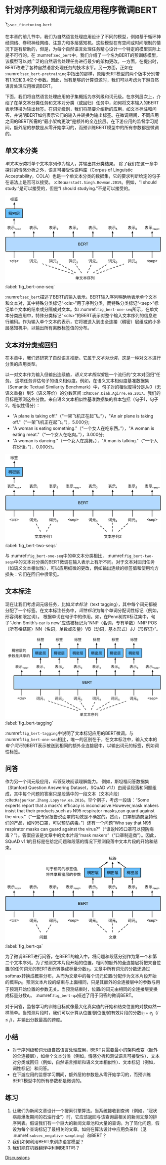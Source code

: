# 针对序列级和词元级应用程序微调BERT
:label:`sec_finetuning-bert`

在本章的前几节中，我们为自然语言处理应用设计了不同的模型，例如基于循环神经网络、卷积神经网络、注意力和多层感知机。这些模型在有空间或时间限制的情况下是有帮助的，但是，为每个自然语言处理任务精心设计一个特定的模型实际上是不可行的。在 :numref:`sec_bert`中，我们介绍了一个名为BERT的预训练模型，该模型可以对广泛的自然语言处理任务进行最少的架构更改。一方面，在提出时，BERT改进了各种自然语言处理任务的技术水平。另一方面，正如在 :numref:`sec_bert-pretraining`中指出的那样，原始BERT模型的两个版本分别带有1.1亿和3.4亿个参数。因此，当有足够的计算资源时，我们可以考虑为下游自然语言处理应用微调BERT。

下面，我们将自然语言处理应用的子集概括为序列级和词元级。在序列层次上，介绍了在单文本分类任务和文本对分类（或回归）任务中，如何将文本输入的BERT表示转换为输出标签。在词元级别，我们将简要介绍新的应用，如文本标注和问答，并说明BERT如何表示它们的输入并转换为输出标签。在微调期间，不同应用之间的BERT所需的“最小架构更改”是额外的全连接层。在下游应用的监督学习期间，额外层的参数是从零开始学习的，而预训练BERT模型中的所有参数都是微调的。

## 单文本分类

*单文本分类*将单个文本序列作为输入，并输出其分类结果。
除了我们在这一章中探讨的情感分析之外，语言可接受性语料库（Corpus of Linguistic Acceptability，COLA）也是一个单文本分类的数据集，它的要求判断给定的句子在语法上是否可以接受。 :cite:`Warstadt.Singh.Bowman.2019`。例如，“I should study.”是可以接受的，但是“I should studying.”不是可以接受的。

<img src="img/bert-one-seq.svg" alt="微调BERT用于单文本分类应用，如情感分析和测试语言可接受性（这里假设输入的单个文本有六个词元）">
:label:`fig_bert-one-seq`

 :numref:`sec_bert`描述了BERT的输入表示。BERT输入序列明确地表示单个文本和文本对，其中特殊分类标记“&lt;cls&gt;”用于序列分类，而特殊分类标记“&lt;sep&gt;”标记单个文本的结束或分隔成对文本。如 :numref:`fig_bert-one-seq`所示，在单文本分类应用中，特殊分类标记“&lt;cls&gt;”的BERT表示对整个输入文本序列的信息进行编码。作为输入单个文本的表示，它将被送入到由全连接（稠密）层组成的小多层感知机中，以输出所有离散标签值的分布。

## 文本对分类或回归

在本章中，我们还研究了自然语言推断。它属于*文本对分类*，这是一种对文本进行分类的应用类型。

以一对文本作为输入但输出连续值，*语义文本相似度*是一个流行的“文本对回归”任务。
这项任务评估句子的语义相似度。例如，在语义文本相似度基准数据集（Semantic Textual Similarity Benchmark）中，句子对的相似度得分是从0（无语义重叠）到5（语义等价）的分数区间 :cite:`Cer.Diab.Agirre.ea.2017`。我们的目标是预测这些分数。来自语义文本相似性基准数据集的样本包括（句子1，句子2，相似性得分）：

* "A plane is taking off."（“一架飞机正在起飞。”），"An air plane is taking off."（“一架飞机正在起飞。”），5.000分;
* "A woman is eating something."（“一个女人在吃东西。”），"A woman is eating meat."（“一个女人在吃肉。”），3.000分;
* "A woman is dancing."（一个女人在跳舞。），"A man is talking."（“一个人在说话。”），0.000分。

<img src="img/bert-two-seqs.svg" alt="文本对分类或回归应用程序的BERT微调，如自然语言推断和语义文本相似性（假设输入文本对分别有两个词元和三个词元）">
:label:`fig_bert-two-seqs`

与 :numref:`fig_bert-one-seq`中的单文本分类相比， :numref:`fig_bert-two-seqs`中的文本对分类的BERT微调在输入表示上有所不同。对于文本对回归任务（如语义文本相似性），可以应用细微的更改，例如输出连续的标签值和使用均方损失：它们在回归中很常见。

## 文本标注

现在让我们考虑词元级任务，比如*文本标注*（text tagging），其中每个词元都被分配了一个标签。在文本标注任务中，*词性标注*为每个单词分配词性标记（例如，形容词和限定词）。
根据单词在句子中的作用。如，在Penn树库II标注集中，句子“John Smith‘s car is new”应该被标记为“NNP（名词，专有单数）NNP POS（所有格结尾）NN（名词，单数或质量）VB（动词，基本形式）JJ（形容词）”。

<img src="img/bert-tagging.svg" alt="文本标记应用的BERT微调，如词性标记。假设输入的单个文本有六个词元。">
:label:`fig_bert-tagging`

 :numref:`fig_bert-tagging`中说明了文本标记应用的BERT微调。与 :numref:`fig_bert-one-seq`相比，唯一的区别在于，在文本标注中，输入文本的*每个词元*的BERT表示被送到相同的额外全连接层中，以输出词元的标签，例如词性标签。

## 问答

作为另一个词元级应用，*问答*反映阅读理解能力。
例如，斯坦福问答数据集（Stanford Question Answering Dataset，SQuAD v1.1）由阅读段落和问题组成，其中每个问题的答案只是段落中的一段文本（文本片段） :cite:`Rajpurkar.Zhang.Lopyrev.ea.2016`。举个例子，考虑一段话：“Some experts report that a mask's efficacy is inconclusive.However,mask makers insist that their products,such as N95 respirator masks,can guard against the virus.”（“一些专家报告说面罩的功效是不确定的。然而，口罩制造商坚持他们的产品，如N95口罩，可以预防病毒。”）还有一个问题“Who say that N95 respirator masks can guard against the virus?”（“谁说N95口罩可以预防病毒？”）。答案应该是文章中的文本片段“mask makers”（“口罩制造商”）。因此，SQuAD v1.1的目标是在给定问题和段落的情况下预测段落中文本片段的开始和结束。

<img src="img/bert-qa.svg" alt="对问答进行BERT微调（假设输入文本对分别有两个和三个词元）">
:label:`fig_bert-qa`

为了微调BERT进行问答，在BERT的输入中，将问题和段落分别作为第一个和第二个文本序列。为了预测文本片段开始的位置，相同的额外的全连接层将把来自位置$i$的任何词元的BERT表示转换成标量分数$s_i$。文章中所有词元的分数还通过softmax转换成概率分布，从而为文章中的每个词元位置$i$分配作为文本片段开始的概率$p_i$。预测文本片段的结束与上面相同，只是其额外的全连接层中的参数与用于预测开始位置的参数无关。当预测结束时，位置$i$的词元由相同的全连接层变换成标量分数$e_i$。 :numref:`fig_bert-qa`描述了用于问答的微调BERT。

对于问答，监督学习的训练目标就像最大化真实值的开始和结束位置的对数似然一样简单。当预测片段时，我们可以计算从位置$i$到位置$j$的有效片段的分数$s_i + e_j$（$i \leq j$），并输出分数最高的跨度。

## 小结

* 对于序列级和词元级自然语言处理应用，BERT只需要最小的架构改变（额外的全连接层），如单个文本分类（例如，情感分析和测试语言可接受性）、文本对分类或回归（例如，自然语言推断和语义文本相似性）、文本标记（例如，词性标记）和问答。
* 在下游应用的监督学习期间，额外层的参数是从零开始学习的，而预训练BERT模型中的所有参数都是微调的。

## 练习

1. 让我们为新闻文章设计一个搜索引擎算法。当系统接收到查询（例如，“冠状病毒爆发期间的石油行业”）时，它应该返回与该查询最相关的新闻文章的排序列表。假设我们有一个巨大的新闻文章池和大量的查询。为了简化问题，假设为每个查询标记了最相关的文章。如何在算法设计中应用负采样（见 :numref:`subsec_negative-sampling`）和BERT？
1. 我们如何利用BERT来训练语言模型？
1. 我们能在机器翻译中利用BERT吗？

[Discussions](https://discuss.d2l.ai/t/5729)

